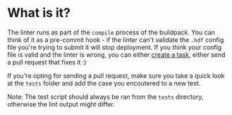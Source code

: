# What is it?

The linter runs as part of the `compile` process of the buildpack. You can
think of it as a pre-commit hook - if the linter can't validate the `.hdf`
config file you're trying to submit it will stop deployment. If you think your
config file is valid and the linter is wrong, you can either
[create a task](https://github.com/facebook/hiphop-php/), either send a pull
request that fixes it :) 

If you're opting for sending a pull request, make sure you take a quick look at
the `tests` folder and add the case you encoutered to a new test. 


Note: The test script should always be ran from the `tests` directory,
otherwise the lint output might differ.
